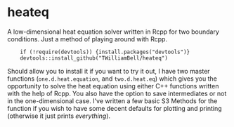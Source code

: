 # heateq

A low-dimensional heat equation solver written in Rcpp for two boundary conditions.  Just a method of playing around with Rcpp.
	
	    if (!require(devtools)) {install.packages("devtools")}
	    devtools::install_github("TWilliamBell/heateq")
	
Should allow you to install it if you want to try it out, I have two master functions (`one.d.heat.equation`, and `two.d.heat.eq`) which gives you the opportunity to solve the heat equation using either C++ functions written with the help of Rcpp.  You also have the option to save intermediates or not in the one-dimensional case.  I've written a few basic S3 Methods for the function if you wish to have some decent defaults for plotting and printing (otherwise it just prints *everything*).

